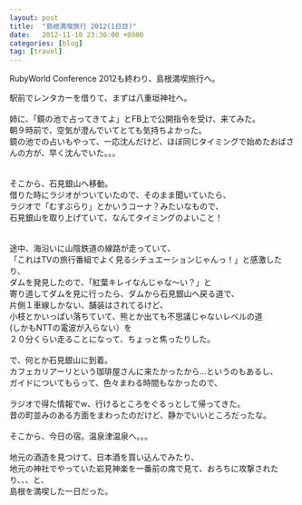 ```yaml
---
layout: post
title:  "島根満喫旅行 2012(1日目)"
date:   2012-11-10 23:36:00 +0900
categories: [blog]
tag: [travel]
---
```

RubyWorld Conference 2012も終わり、島根満喫旅行へ。

駅前でレンタカーを借りて、まずは八重垣神社へ。<br />
<br />
姉に、「鏡の池で占ってきてよ」とFB上で公開指令を受け、来てみた。<br />
朝９時前で、空気が澄んでいてとても気持ちよかった。<br />
鏡の池での占いもやって、一応沈んだけど、ほぼ同じタイミングで始めたおばさんの方が、早く沈んでいた。。。<br />
<br />
<br />
そこから、石見銀山へ移動。<br />
借りた時にラジオがついていたので、そのまま聞いていたら、<br />
ラジオで「むすぶらり」とかいうコーナ？みたいなもので、<br />
石見銀山を取り上げていて、なんてタイミングのよいこと！<br />
<br />
<br />
途中、海沿いに山陰鉄道の線路が走っていて、<br />
「これはTVの旅行番組でよく見るシチュエーションじゃんっ！」と感激したり、<br />
ダムを発見したので、「紅葉キレイなんじゃな〜い？」と<br />
寄り道してダムを見に行ったら、ダムから石見銀山へ戻る道で、<br />
片側１車線しかない、舗装はされてるけど、<br />
小枝とかいっぱい落ちていて、熊とか出ても不思議じゃないレベルの道<br />
(しかもNTTの電波が入らない）を<br />
２０分くらい走ることになって、ちょっと焦ったりした。<br />
<br />
で、何とか石見銀山に到着。<br />
カフェカリアーリという珈琲屋さんに来たかったから…というのもあるし、<br />
ガイドについてもらって、色々まわる時間もなかったので、<br />
<br />
ラジオで得た情報でw、行けるところをぐるっとして帰ってきた。<br />
昔の町並みのある方面をまわったのだけど、静かでいいところだったな。<br />
<br />
そこから、今日の宿。温泉津温泉へ。。。<br />
<br />
地元の酒造を見つけて、日本酒を買い込んでみたり、<br />
地元の神社でやっていた岩見神楽を一番前の席で見て、おろちに攻撃されたり、、、と、<br />
島根を満喫した一日だった。<br />
<br />
<br />
<div class="separator" style="clear: both; text-align: center;">
</div>
